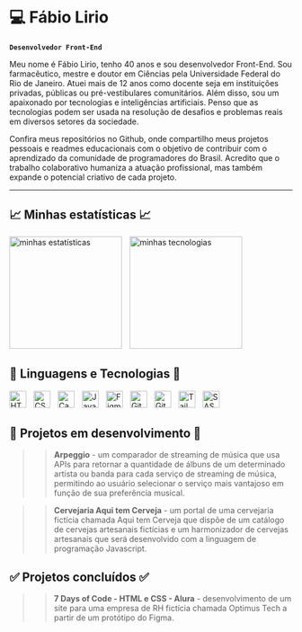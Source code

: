 # 💻 Fábio Lirio
**`Desenvolvedor Front-End`** 

Meu nome é Fábio Lirio, tenho 40 anos e sou desenvolvedor Front-End. Sou farmacêutico, mestre e doutor em Ciências pela Universidade Federal do Rio de Janeiro. Atuei mais de 12 anos como docente seja em instituições privadas, públicas ou pré-vestibulares comunitários. Além disso, sou um apaixonado por tecnologias e inteligências artificiais. Penso que as tecnologias podem ser usada na resolução de desafios e problemas reais em diversos setores da sociedade.

Confira meus repositórios no Github, onde compartilho meus projetos pessoais e readmes educacionais com o objetivo de contribuir com o aprendizado da comunidade de programadores do Brasil. Acredito que o trabalho colaborativo humaniza a atuação profissional, mas também expande o potencial criativo de cada projeto.



_____
## 📈 Minhas estatísticas 📈

<img  
    alt="minhas estatísticas" 
    height="200" 
    style="padding-right: 10px;" 
    src="https://github-readme-stats.vercel.app/api?username=FabioLiriodev&show_icons=true&theme=dark&include__all__commits=true&locale=pt-br" 
/>
<img  
    alt="minhas tecnologias" 
    height="200" 
    style="padding-right: 10px;" 
    src="https://github-readme-stats.vercel.app/api/top-langs/?username=FabioLiriodev&show_icons=true&layout=compact&theme=dark&custom_title=Tecnologias&langs_count=7" 
/>



## 🚀 Linguagens e Tecnologias 🚀

<img 
    align="left" 
    alt="HTML"
    title="HTML" 
    width="30px" 
    style="padding-right: 10px;" 
    src="https://cdn.jsdelivr.net/gh/devicons/devicon@latest/icons/html5/html5-original.svg" 
/>
<img 
    align="left" 
    alt="CSS" 
    title="CSS"
    width="30px" 
    style="padding-right: 10px;" 
    src="https://cdn.jsdelivr.net/gh/devicons/devicon@latest/icons/css3/css3-original.svg" 
/>
<img 
    align="left" 
    alt="Canva" 
    title="Canva"
    width="30px" 
    style="padding-right: 10px;" 
    src="https://cdn.jsdelivr.net/gh/devicons/devicon@latest/icons/canva/canva-original.svg" 
/>
<img 
    align="left" 
    alt="JavaScript" 
    title="JavaScript"
    width="30px" 
    style="padding-right: 10px;" 
    src="https://cdn.jsdelivr.net/gh/devicons/devicon@latest/icons/javascript/javascript-original.svg" 
/>
<img 
    align="left" 
    alt="Figma" 
    title="Figma"
    width="30px" 
    style="padding-right: 10px;" 
    src="https://cdn.jsdelivr.net/gh/devicons/devicon@latest/icons/figma/figma-original.svg" 
/>
<img 
    align="left" 
    alt="Git" 
    title="Git"
    width="30px" 
    style="padding-right: 10px;" 
    src="https://cdn.jsdelivr.net/gh/devicons/devicon@latest/icons/git/git-original.svg" 
/>
<img fill="FFFFFF"
    align="left" 
    alt="Github" 
    title="Github"
    width="30px" 
    style="padding-right: 10px;" 
    src="https://cdn.jsdelivr.net/gh/devicons/devicon@latest/icons/github/github-original.svg" 
/>
<img 
    align="left" 
    alt="Tailwind" 
    title="Tailwind"
    width="30px" 
    style="padding-right: 10px;" 
    src="https://cdn.jsdelivr.net/gh/devicons/devicon@latest/icons/tailwindcss/tailwindcss-original.svg" 
/>
<img 
    align="left" 
    alt="SASS" 
    title="SASS"
    width="30px" 
    style="padding-right: 10px;" 
    src="https://cdn.jsdelivr.net/gh/devicons/devicon@latest/icons/sass/sass-original.svg"
  />
  <br/>
  <br/>

## 🚧 Projetos em desenvolvimento 🚧

>>**Arpeggio** - um comparador de streaming de música que usa APIs para retornar a quantidade de álbuns de um determinado artista ou banda para cada serviço de streaming de música, permitindo ao usuário selecionar o serviço mais vantajoso em função de sua preferência musical.

>> **Cervejaria Aqui tem Cerveja** - um portal de uma cervejaria fictícia chamada Aqui tem Cerveja que dispõe de um catálogo de cervejas artesanais fictícias e um harmonizador de cervejas artesanais que será desenvolvido com a linguagem de programação Javascript.

<h2> ✅ Projetos concluídos ✅ </h2>

>>**7 Days of Code - HTML e CSS - Alura** - desenvolvimento de um site para uma empresa de RH fictícia chamada Optimus Tech a partir de um protótipo do Figma. 








